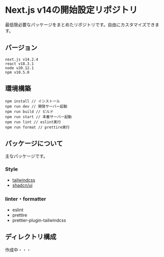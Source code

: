 # Next.js v14の開始設定リポジトリ

最低限必要なパッケージをまとめたリポジトリです。自由にカスタマイズできます。

## バージョン

```
next.js v14.2.4
react v18.3.1
node v20.12.1
npm v10.5.0
```

## 環境構築

```
npm install // インストール
npm run dev // 開発サーバー起動　
npm run build // ビルド
npm run start // 本番サーバー起動
npm run lint // eslint実行
npm run format // prettire実行
```

## パッケージについて

主なパッケージです。

### Style

- [tailwindcss](https://tailwindcss.com/)
- [shadcn/ui](https://ui.shadcn.com/)

### linter・formatter

- eslint
- prettire
- prettier-plugin-tailwindcss

## ディレクトリ構成

作成中・・・
